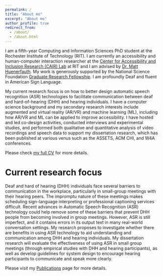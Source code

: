 ```yaml
---
permalink: /
title: "About me"
excerpt: "About me"
author_profile: true
redirect_from: 
  - /about/
  - /about.html
---
```


I am a fifth-year Computing and Information Sciences PhD student at the Rochester Institute of Technology (RIT). I am currently an accessibility and human-computer interaction researcher at the [Center for Accessibility and Inclusion Research (CAIR) Lab](http://cair.rit.edu/) at RIT and I am advised by [Dr. Matt Huenerfauth](https://huenerfauth.ist.rit.edu/). My work is generously supported by the National Science Foundation [Graduate Research Fellowship](https://www.nsfgrfp.org/). I am profoundly Deaf and fluent in American Sign Language.

My current research focus is on how to better design automatic speech recognition (ASR) technologies to facilitate communication between deaf and hard-of-hearing (DHH) and hearing individuals. I have a computer science background and my secondary research interests include augmented and virtual reality (AR/VR) and machine learning (ML), including how AR/VR and ML can be applied to improve accessibility. I have hosted and led co-design activities, conducted interviews and experimental studies, and performed both qualitative and quantitative analysis of video recordings and speech data to support my dissertation research, which has been published at various venus such as the ASSETS, ACM CHI, and W4A conferences. 

Please check [my full CV](https://mss4296.github.io/files/SeitaCV101221.pdf) for more details.

Current research focus
======
Deaf and hard of hearing (DHH) individuals face several barriers to communication in the workplace, particularly in small-group meetings with their hearing peers. The impromptu nature of these meetings makes scheduling sign-language interpreting or professional captioning services difficult. Recent advances in Automatic Speech Recognition (ASR) technology could help remove some of these barriers that prevent DHH people from becoming involved in group meetings. However, ASR is still imperfect, and it contains errors in its output text in many real-world conversation settings. My research proposes to investigate whether there are benefits in using ASR technology to aid understanding and communication among DHH and hearing individuals. My dissertation research will evaluate the effectiveness of using ASR in small group meetings (through empirical studies with DHH and hearing participants), as well as develop guidelines for system design to encourage hearing participants to communicate and speak more clearly.

Please visit my [Publications](https://mss4296.github.io/publications/) page for more details.
